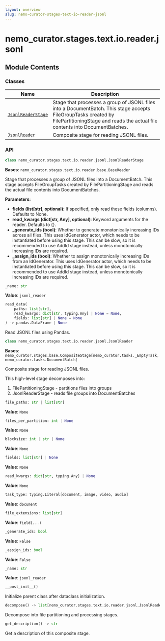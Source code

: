 ```yaml
---
layout: overview
slug: nemo-curator-stages-text-io-reader-jsonl
---
```


# nemo_curator.stages.text.io.reader.jsonl



## Module Contents

### Classes

| Name | Description |
|------|-------------|
| [`JsonlReaderStage`](#nemo_curatorstagestextioreaderjsonljsonlreaderstage) | Stage that processes a group of JSONL files into a DocumentBatch. This stage accepts FileGroupTasks created by FilePartitioningStage and reads the actual file contents into DocumentBatches. |
| [`JsonlReader`](#nemo_curatorstagestextioreaderjsonljsonlreader) | Composite stage for reading JSONL files. |

### API

```python
class nemo_curator.stages.text.io.reader.jsonl.JsonlReaderStage
```

**Bases**: `nemo_curator.stages.text.io.reader.base.BaseReader`

Stage that processes a group of JSONL files into a DocumentBatch.
This stage accepts FileGroupTasks created by FilePartitioningStage
and reads the actual file contents into DocumentBatches.

**Parameters:**

- **fields (list[str], optional)**: If specified, only read these fields (columns). Defaults to None.
- **read_kwargs (dict[str, Any], optional)**: Keyword arguments for the reader. Defaults to \{\}.
- **_generate_ids (bool)**: Whether to generate monotonically increasing IDs across all files.
  This uses IdGenerator actor, which needs to be instantiated before using this stage.
  This can be slow, so it is recommended to use AddId stage instead, unless monotonically increasing IDs
  are required.
- **_assign_ids (bool)**: Whether to assign monotonically increasing IDs from an IdGenerator.
  This uses IdGenerator actor, which needs to be instantiated before using this stage.
  This can be slow, so it is recommended to use AddId stage instead, unless monotonically increasing IDs
  are required.

```python
_name: str
```

**Value**: `jsonl_reader`


```python
read_data(
    paths: list[str],
    read_kwargs: dict[str, typing.Any] | None = None,
    fields: list[str] | None = None
) -> pandas.DataFrame | None
```

Read JSONL files using Pandas.


```python
class nemo_curator.stages.text.io.reader.jsonl.JsonlReader
```

**Bases**: `nemo_curator.stages.base.CompositeStage[nemo_curator.tasks._EmptyTask, nemo_curator.tasks.DocumentBatch]`

Composite stage for reading JSONL files.

This high-level stage decomposes into:
1. FilePartitioningStage - partitions files into groups
2. JsonlReaderStage - reads file groups into DocumentBatches

```python
file_paths: str | list[str]
```

**Value**: `None`


```python
files_per_partition: int | None
```

**Value**: `None`


```python
blocksize: int | str | None
```

**Value**: `None`


```python
fields: list[str] | None
```

**Value**: `None`


```python
read_kwargs: dict[str, typing.Any] | None
```

**Value**: `None`


```python
task_type: typing.Literal[document, image, video, audio]
```

**Value**: `document`


```python
file_extensions: list[str]
```

**Value**: `field(...)`


```python
_generate_ids: bool
```

**Value**: `False`


```python
_assign_ids: bool
```

**Value**: `False`


```python
_name: str
```

**Value**: `jsonl_reader`


```python
__post_init__()
```

Initialize parent class after dataclass initialization.


```python
decompose() -> list[nemo_curator.stages.text.io.reader.jsonl.JsonlReaderStage]
```

Decompose into file partitioning and processing stages.


```python
get_description() -> str
```

Get a description of this composite stage.

